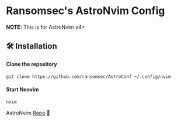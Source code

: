 # Ransomsec's AstroNvim Config

**NOTE:** This is for AstroNvim v4+


## 🛠️ Installation

#### Clone the repository

```shell
git clone https://github.com/ransomsec/AstroConf ~/.config/nvim
```

#### Start Neovim

```shell
nvim
```

AstroNvim [Repo](https://github.com/AstroNvim/AstroNvim) 🌟

